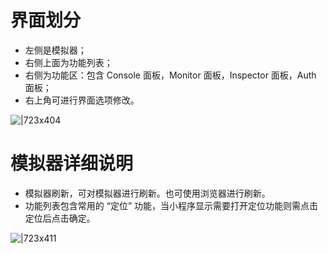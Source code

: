 # 界面划分

- 左侧是模拟器；
- 右侧上面为功能列表；
- 右侧为功能区：包含 Console 面板，Monitor 面板，Inspector 面板，Auth 面板；
- 右上角可进行界面选项修改。

![|723x404](https://cdn.nlark.com/yuque/0/2021/png/179989/1614050805601-46dcc381-fd4e-4535-a3df-6cf7cbb5ac89.png#align=left&display=inline&height=497&margin=%5Bobject%20Object%5D&name=%E7%95%8C%E9%9D%A2%E8%AF%B4%E6%98%8E1.png&originHeight=995&originWidth=1782&size=161756&status=done&style=none&width=891)

# 模拟器详细说明

- 模拟器刷新，可对模拟器进行刷新。也可使用浏览器进行刷新。
- 功能列表包含常用的 “定位” 功能，当小程序显示需要打开定位功能则需点击定位后点击确定。

![|723x411](https://cdn.nlark.com/yuque/0/2021/png/179989/1614050894478-a369c4e6-aad1-4ce6-bba1-d376399a3575.png#align=left&display=inline&height=480&margin=%5Bobject%20Object%5D&name=%E7%95%8C%E9%9D%A2%E8%AF%B4%E6%98%8E2.png&originHeight=960&originWidth=1691&size=176676&status=done&style=none&width=846)
